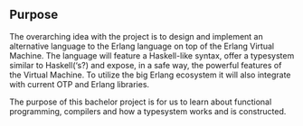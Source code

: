 ## Purpose

The overarching idea with the project is to design and implement an alternative language to the Erlang language on top of the Erlang Virtual Machine. The language will feature a Haskell-like syntax, offer a typesystem similar to Haskell(‘s?) and expose, in a safe way, the powerful features of the Virtual Machine. To utilize the big Erlang ecosystem it will also integrate with current OTP and Erlang libraries. 

The purpose of this bachelor project is for us to learn about functional programming, compilers and how a typesystem works and is constructed. 
